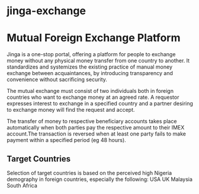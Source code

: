 # jinga-exchange
# Mutual Foreign Exchange Platform

Jinga is a one-stop portal, offering a platform for people to exchange money without any physical money transfer from one country to another. It standardizes and systemizes the existing practice of manual money exchange between acquaintances, by introducing transparency and convenience without sacrificing security.

The mutual exchange must consist of two individuals both in foreign countries who want to exchange money at an agreed rate. A requestor expresses interest to exchange in a specified country and a partner desiring to exchange money will find the request and accept.

The transfer of money to respective beneficiary accounts takes place automatically when both parties pay the respective amount to their IMEX account.The transaction is reversed when at least one party fails to make payment within a specified period (eg 48 hours).

## Target Countries
Selection of target countries is based on the perceived high Nigeria demography in foreign countries, especially the following:
USA
UK
Malaysia
South Africa

